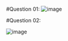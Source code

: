 #Question 01:
![image](https://github.com/user-attachments/assets/c517d062-4388-46ee-92af-e962b244986c)

#Question 02:

![image](https://github.com/user-attachments/assets/f7267a97-9c1b-494e-8fc8-e7f6ed30537e)
